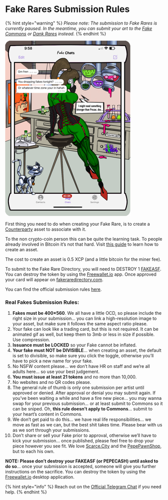 # Fake Rares Submission Rules

{% hint style="warning" %}
_Please note: The submission to Fake Rares is currently paused. In the meantime, you can submit your art to the_ [_Fake Commons_](fake-commons/) _or_ [_Dank Rares_](broken-reference) _instead._
{% endhint %}

![FAKECHATS](<../../.gitbook/assets/FAKECHATS small.png>)

First thing you need to do when creating your Fake Rare, is to create a [Counterparty](../../chapter-3-blockchain-counterparty-how-to/counterparty-what-is-it/) asset to associate with it.

To the non crypto-coin person this can be quite the learning task. To people already involved in Bitcoin it’s not that hard. Visit [this guide](https://github.com/robotlovecoffee/xcponboarding/wiki/Creator:-Onboarding-to-XCP-Freewallet-Desktop) to learn how to create an asset.

The cost to create an asset is 0.5 XCP (and a little bitcoin for the miner fee).

To submit to the Fake Rare Directory, you will need to DESTROY 1 [FAKEASF](https://pepe.wtf/asset/FAKEASF). You can destroy the token by using the [Freewallet.io](http://freewallet.io/) app. Once approved your card will appear on [fakeraredirectory.com](http://fakeraredirectory.com/).

You can find the official submission rules [here](https://fakeraredirectory.com/fake-submission-rules/).

### Real Fakes Submission Rules:

1. **Fakes must be 400×560**. We all have a little OCD, so please include the right size in your submission… you can link a high-resolution image to your asset, but make sure it follows the same aspect ratio please.
2. Your fake can look like a trading card, but this is not required. It can be animated gif as well, but keep them to 3mb or less in size if possible. Use compression.
3. **Issuance must be LOCKED** so your Fake cannot be inflated.
4. **Your fake must NOT be DIVISIBLE**… when creating an asset, the default is set to divisible, so make sure you click the toggle, otherwise you’ll have to pick a new name for your fake.
5. No NSFW content please… we don’t have HR on staff and we’re all adults here… so use your best judgement.
6. **You must issue at least 21 tokens** and no more than 10,000.
7. No websites and no QR codes please.
8. The general rule of thumb is only one submission per artist until approved or denied. After approval or denial you may submit again. If you’ve been waiting a while and have a fire new piece… you may wanna swap for your previous submission… or at least submit to Commons so it can be sniped. Oh, **this rule doesn’t apply to Commons**… submit to your heart’s content in Commons.
9. We don’t get paid to do this… we have real life responsibilities… we move as fast as we can, but the best shit takes time. Please bear with us as we sort through your submissions.
10. Don’t share or sell your Fake prior to approval, otherwise we’ll have to kick your submission… once published, please feel free to drop your piece however you see fit. We love [Scarce.City](https://scarce.city/) and the [PepePawnShop](https://pepe.wtf/), but to each his own.

**NOTE: Please don’t destroy your FAKEASF (or PEPECASH) until asked to do so**… once your submission is accepted, someone will give you further instructions on the sacrifice. You can destroy the token by using the [Freewallet.io](http://freewallet.io/) desktop application.

{% hint style="info" %}
Reach out on the [Official Telegram Chat](https://t.me/OFFICIALFAKERARES) if you need help.
{% endhint %}
